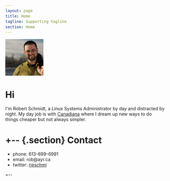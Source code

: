 ```yaml
---
layout: page
title: Home
tagline: Supporting tagline
section: Home
---
```


<img class='inset right' src='/images/RobPort.jpg' title='Rob Schmidt' alt='Photo of Rob' width='120px' />

Hi
==

I'm Robert Schmidt, a Linux Systems Administrator by day and distracted by night. My day job is with [Canadiana](http://canadiana.ca) where I dream up new ways to do things cheaper but not always simpler.

+--      {.section}
Contact
=======
<ul>
<li>phone: 613-699-6991</li>
<li>email: rob@ayr.ca</li>
<li>twitter: <a href="http://twitter.com/rjeschmi">rjeschmi</a></li>
</ul>

=--


